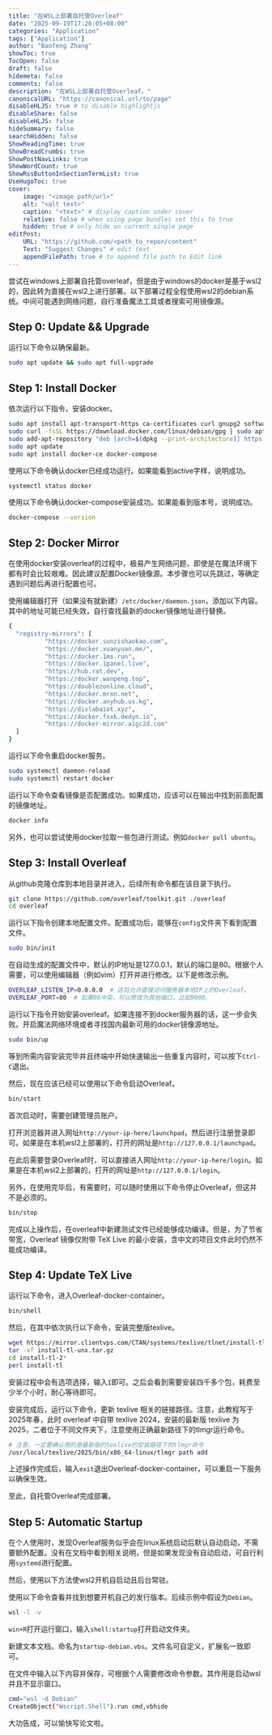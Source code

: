 ```yaml
---
title: "在WSL上部署自托管Overleaf"
date: "2025-09-19T17:26:05+08:00"
categories: "Application"
tags: ["Application"]
author: "Baofeng Zhang"
showToc: true
TocOpen: false
draft: false
hidemeta: false
comments: false
description: "在WSL上部署自托管Overleaf。"
canonicalURL: "https://canonical.url/to/page"
disableHLJS: true # to disable highlightjs
disableShare: false
disableHLJS: false
hideSummary: false
searchHidden: false
ShowReadingTime: true
ShowBreadCrumbs: true
ShowPostNavLinks: true
ShowWordCount: true
ShowRssButtonInSectionTermList: true
UseHugoToc: true
cover:
    image: "<image path/url>"
    alt: "<alt text>" 
    caption: "<text>" # display caption under cover
    relative: false # when using page bundles set this to true
    hidden: true # only hide on current single page
editPost:
    URL: "https://github.com/<path_to_repo>/content"
    Text: "Suggest Changes" # edit text
    appendFilePath: true # to append file path to Edit link
---
```


尝试在windows上部署自托管overleaf，但是由于windows的docker是基于wsl2的，因此转为直接在wsl2上进行部署。以下部署过程全程使用wsl2的debian系统。中间可能遇到网络问题，自行准备魔法工具或者搜索可用镜像源。

## Step 0: Update && Upgrade

运行以下命令以确保最新。

```bash
sudo apt update && sudo apt full-upgrade
```

## Step 1: Install Docker

依次运行以下指令，安装docker。

```bash
sudo apt install apt-transport-https ca-certificates curl gnupg2 software-properties-common
sudo curl -fsSL https://download.docker.com/linux/debian/gpg | sudo apt-key add -
sudo add-apt-repository "deb [arch=$(dpkg --print-architecture)] https://download.docker.com/linux/debian $(lsb_release -cs) stable"
sudo apt update
sudo apt install docker-ce docker-compose
```

使用以下命令确认docker已经成功运行。如果能看到active字样，说明成功。

```bash
systemctl status docker
```

使用以下命令确认docker-compose安装成功。如果能看到版本号，说明成功。

```bash
docker-compose --version
```

## Step 2: Docker Mirror

在使用docker安装overleaf的过程中，极易产生网络问题，即使是在魔法环境下都有时会比较艰难。因此建议配置Docker镜像源。本步骤也可以先跳过，等确定遇到问题后再进行配置也可。

使用编辑器打开（如果没有就新建）`/etc/docker/daemon.json`，添加以下内容。其中的地址可能已经失效，自行查找最新的docker镜像地址进行替换。

```bash
{
  "registry-mirrors": [
          "https://docker.sunzishaokao.com",
          "https://docker.xuanyuan.me/",
          "https://docker.1ms.run",
          "https://docker.1panel.live",
          "https://hub.rat.dev",
          "https://docker.wanpeng.top",
          "https://doublezonline.cloud",
          "https://docker.mrxn.net",
          "https://docker.anyhub.us.kg",
          "https://dislabaiot.xyz",
          "https://docker.fxxk.dedyn.io",
          "https://docker-mirror.aigc2d.com"
  ]
}
```

运行以下命令重启docker服务。

```bash
sudo systemctl daemon-reload
sudo systemctl restart docker
```

运行以下命令查看镜像是否配置成功。如果成功，应该可以在输出中找到前面配置的镜像地址。

```bash
docker info
```

另外，也可以尝试使用docker拉取一些包进行测试。例如`docker pull ubuntu`。

## Step 3: Install Overleaf

从github克隆仓库到本地目录并进入，后续所有命令都在该目录下执行。

```bash
git clone https://github.com/overleaf/toolkit.git ./overleaf
cd overleaf
```

运行以下指令创建本地配置文件。配置成功后，能够在`config`文件夹下看到配置文件。

```bash
sudo bin/init
```

在自动生成的配置文件中，默认的IP地址是127.0.0.1，默认的端口是80。根据个人需要，可以使用编辑器（例如vim）打开并进行修改。以下是修改示例。

```bash
OVERLEAF_LISTEN_IP=0.0.0.0  # 这将允许直接访问服务器本地IP上的Overleaf。
OVERLEAF_PORT=80  # 如果80冲突，可以修改为其他端口，比如9000。
```

运行以下指令开始安装overleaf。如果连接不到docker服务器的话，这一步会失败。开启魔法网络环境或者寻找国内最新可用的docker镜像源地址。

```bash
sudo bin/up
```

等到所需内容安装完毕并且终端中开始快速输出一些重复内容时，可以按下`Ctrl-C`退出。

然后，现在应该已经可以使用以下命令启动Overleaf。

```bash
bin/start
```

首次启动时，需要创建管理员账户。

打开浏览器并进入网址`http://your-ip-here/launchpad`，然后进行注册登录即可。如果是在本机wsl2上部署的，打开的网址是`http://127.0.0.1/launchpad`。

在此后需要登录Overleaf时，可以直接进入网址`http://your-ip-here/login`。如果是在本机wsl2上部署的，打开的网址是`http://127.0.0.1/login`。

另外，在使用完毕后，有需要时，可以随时使用以下命令停止Overleaf，但这并不是必须的。

```bash
bin/stop
```

完成以上操作后，在overleaf中新建测试文件已经能够成功编译。但是，为了节省带宽，Overleaf 镜像仅附带 TeX Live 的最小安装，含中文的项目文件此时仍然不能成功编译。

## Step 4: Update TeX Live

运行以下命令，进入Overleaf-docker-container。

```bash
bin/shell
```

然后，在其中依次执行以下命令，安装完整版texlive。

```bash
wget https://mirror.clientvps.com/CTAN/systems/texlive/tlnet/install-tl-unx.tar.gz
tar -xf install-tl-unx.tar.gz
cd install-tl-2*
perl install-tl
```

安装过程中会有选项选择，输入`I`即可。之后会看到需要安装四千多个包，耗费至少半个小时，耐心等待即可。

安装完成后，运行以下命令，更新 texlive 相关的链接路径。注意，此教程写于2025年春，此时 overleaf 中自带 texlive 2024，安装的最新版 texlive 为 2025，二者位于不同文件夹下，注意使用正确最新路径下的tlmgr运行命令。

```bash
# 注意，一定要确认用的是最新版的texlive的安装路径下的tlmgr命令
/usr/local/texlive/2025/bin/x86_64-linux/tlmgr path add
```

上述操作完成后，输入`exit`退出Overleaf-docker-container，可以重启一下服务以确保生效。

至此，自托管Overleaf完成部署。


## Step 5: Automatic Startup

在个人使用时，发现Overleaf服务似乎会在linux系统启动后默认自动启动，不需要额外配置。没有在文档中看到相关说明，但是如果发现没有自动启动，可自行利用`systemd`进行配置。

然后，使用以下方法使wsl2开机自启动且后台常驻。

使用以下命令查看并找到想要开机自己的发行版本。后续示例中假设为`Debian`。

```bash
wsl -l -v
```

`win+R`打开运行窗口，输入`shell:startup`打开启动文件夹。

新建文本文档，命名为`startup-debian.vbs`。文件名可自定义，扩展名一致即可。

在文件中输入以下内容并保存，可根据个人需要修改命令参数。其作用是启动wsl并且不显示窗口。

```bash
cmd="wsl -d Debian"
CreateObject("Wscript.Shell").run cmd,vbhide
```

大功告成，可以愉快写论文啦。
